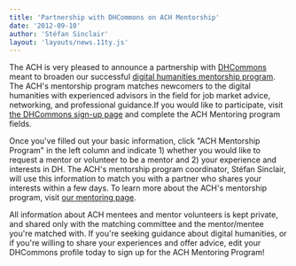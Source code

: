 ```yaml
---
title: 'Partnership with DHCommons on ACH Mentorship'
date: '2012-09-10'
author: 'Stéfan Sinclair'
layout: 'layouts/news.11ty.js'
---
```

The ACH is very pleased to announce a partnership with [DHCommons](http://dhcommons.org/) meant to broaden our successful [digital humanities mentorship program](/activities/mentoring). The ACH's mentorship program matches newcomers to the digital humanities with experienced advisors in the field for job market advice, networking, and professional guidance.If you would like to participate, visit [the DHCommons sign-up page](http://www.dhcommons.org/user/register) and complete the ACH Mentoring program fields.

Once you've filled out your basic information, click "ACH Mentorship Program" in the left column and indicate 1) whether you would like to request a mentor or volunteer to be a mentor and 2) your experience and interests in DH. The ACH's mentorship program coordinator, Stéfan Sinclair, will use this information to match you with a partner who shares your interests within a few days. To learn more about the ACH's mentorship program, visit [our mentoring page](/activities/mentoring).

All information about ACH mentees and mentor volunteers is kept private, and shared only with the matching committee and the mentor/mentee you're matched with. If you're seeking guidance about digital humanities, or if you're willing to share your experiences and offer advice, edit your DHCommons profile today to sign up for the ACH Mentoring Program!
